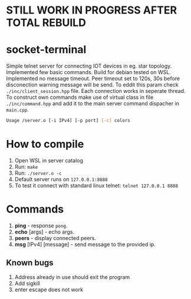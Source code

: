 # STILL WORK IN PROGRESS AFTER TOTAL REBUILD
# socket-terminal
Simple telnet server for connecting IOT devices in eg. star topology. Implemented few basic commands. Build for debian tested on WSL. Implemented no message timeout. Peer timeout set to 120s, 30s before disconection warning message will be send. To eddit this param check `./inc/client_session.hpp` file. Each connection works in seperate thread. To construct own commands make use of virtual class in file `./inc/command.hpp` and add it to the main server command dispacher in `main.cpp`.
```bash
Usage /server.o [-i IPv4] [-p port] [-c] colors
```
# How to compile
1. Open WSL in server catalog
2. Run: ``make``
3. Run: ``./server.o -c``
4. Default server runs on ``127.0.0.1:8888``
5. To test it connect with standard linux telnet: `telnet 127.0.0.1 8888`


# Commands
1. __ping__ - response `pong`.
2. __echo__ [args] - echo args.
3. __peers__ - display connected peers.
4. __msg__ [IPv4] [message] - send message to the provided ip.

## Known bugs
1. Address already in use should exit the program
2. Add sigkill 
3. enter escape does not work